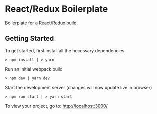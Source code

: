 # React/Redux Boilerplate

Boilerplate for a React/Redux build.

## Getting Started

To get started, first install all the necessary dependencies.
```
> npm install | > yarn 
```

Run an initial webpack build
```
> npm dev | yarn dev
```

Start the development server (changes will now update live in browser)
```
> npm run start | > yarn start
```

To view your project, go to: [http://localhost:3000/](http://localhost:3000/)

